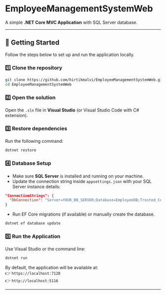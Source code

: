 # EmployeeManagementSystemWeb

A simple **.NET Core MVC Application** with SQL Server database.

---

## 🚀 Getting Started

Follow the steps below to set up and run the application locally.

### 1️⃣ Clone the repository

```bash
git clone https://github.com/hirtikmalvi/EmployeeManagementSystemWeb.git
cd EmployeeManagementSystemWeb
```

### 2️⃣ Open the solution

Open the `.sln` file in **Visual Studio** (or Visual Studio Code with C# extension).

### 3️⃣ Restore dependencies

Run the following command:

```bash
dotnet restore
```

### 4️⃣ Database Setup

- Make sure **SQL Server** is installed and running on your machine.  
- Update the connection string inside `appsettings.json` with your SQL Server instance details:

```json
"ConnectionStrings": {
  "DbConnection": "Server=YOUR_DB_SERVER;Database=EmployeeDB;Trusted_Connection=True;TrustServerCertificate=True"
}
```

- Run EF Core migrations (if available) or manually create the database.

```bash
dotnet ef database update
```

### 5️⃣ Run the Application

Use Visual Studio or the command line:

```bash
dotnet run
```

By default, the application will be available at:
<br>
👉 `https://localhost:7120`  
👉 `http://localhost:5116`

---

